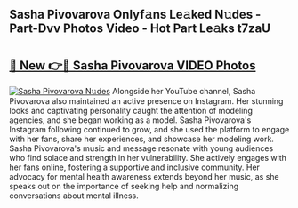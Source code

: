 ## Sasha Pivovarova Onlyf𝚊ns Le𝚊ked N𝚞des - Part-Dvv Photos Video - Hot Part Le𝚊ks t7zaU

# <h2><a href="http://ac51877.deff.icu/?id=Sasha+Pivovarova">🔗 New 👉🔴 Sasha Pivovarova VIDEO Photos</a></h2>

[![Sasha Pivovarova N𝚞des](https://i.imgur.com/rIISA9y.gif)](http://ac51877.deff.icu/?id=Sasha+Pivovarova)
Alongside her YouTube channel, Sasha Pivovarova also maintained an active presence on Instagram. Her stunning looks and captivating personality caught the attention of modeling agencies, and she began working as a model. Sasha Pivovarova's Instagram following continued to grow, and she used the platform to engage with her fans, share her experiences, and showcase her modeling work. Sasha Pivovarova's music and message resonate with young audiences who find solace and strength in her vulnerability. She actively engages with her fans online, fostering a supportive and inclusive community. Her advocacy for mental health awareness extends beyond her music, as she speaks out on the importance of seeking help and normalizing conversations about mental illness.
